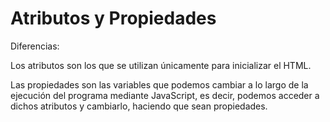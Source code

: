 # Atributos y Propiedades

Diferencias:

Los atributos son los que se utilizan únicamente para inicializar el HTML.

Las propiedades son las variables que podemos cambiar a lo largo de la ejecución del programa mediante JavaScript, es decir, podemos acceder a dichos atributos y cambiarlo, haciendo que sean propiedades.